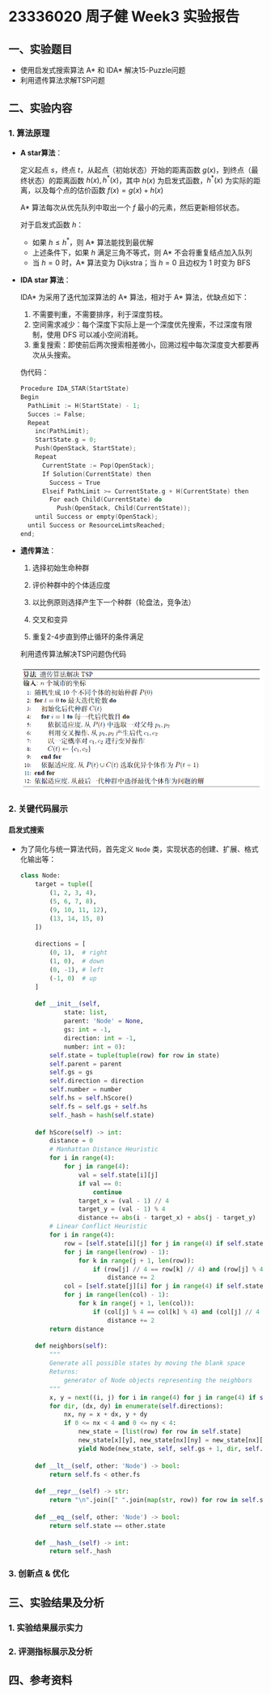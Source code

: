 # 23336020 周子健 Week3 实验报告

## 一、实验题目

+ 使用启发式搜索算法 A* 和 IDA* 解决15-Puzzle问题
+ 利用遗传算法求解TSP问题

## 二、实验内容

### 1. 算法原理

+ **A star算法**：

  定义起点 $s$，终点 $t$，从起点（初始状态）开始的距离函数 $g(x)$，到终点（最终状态）的距离函数 $h(x), h^*(x)$，其中 $h(x)$ 为启发式函数，$h^*(x)$ 为实际的距离，以及每个点的估价函数 $f(x)=g(x)+h(x)$

  A* 算法每次从优先队列中取出一个 $f$ 最小的元素，然后更新相邻状态。

  对于启发式函数 $h$：

  + 如果 $h \leq h^*$，则 A* 算法能找到最优解
  + 上述条件下，如果 $h$ 满足三角不等式，则 A* 不会将重复结点加入队列
  + 当 $h=0$ 时，A* 算法变为 Dijkstra；当 $h=0$ 且边权为 1 时变为 BFS

+ **IDA star 算法**：

  IDA* 为采用了迭代加深算法的 A* 算法，相对于 A* 算法，优缺点如下：

  1. 不需要判重，不需要排序，利于深度剪枝。
  2. 空间需求减少：每个深度下实际上是一个深度优先搜索，不过深度有限制，使用 DFS 可以减小空间消耗。
  3. 重复搜索：即使前后两次搜索相差微小，回溯过程中每次深度变大都要再次从头搜索。

  伪代码：

  ```c
  Procedure IDA_STAR(StartState)
  Begin
    PathLimit := H(StartState) - 1;
    Succes := False;
    Repeat
      inc(PathLimit);
      StartState.g = 0;
      Push(OpenStack, StartState);
      Repeat
        CurrentState := Pop(OpenStack);
        If Solution(CurrentState) then
          Success = True
        Elseif PathLimit >= CurrentState.g + H(CurrentState) then
          For each Child(CurrentState) do
            Push(OpenStack, Child(CurrentState));
      until Success or empty(OpenStack);
    until Success or ResourceLimtsReached;
  end;
  ```

+ **遗传算法**：

  1. 选择初始生命种群

  2. 评价种群中的个体适应度
  3. 以比例原则选择产生下一个种群（轮盘法，竞争法）
  4. 交叉和变异
  5. 重复2-4步直到停止循环的条件满足

  利用遗传算法解决TSP问题伪代码
  
  ![image-20250403172907149](./search.assets/image-20250403172907149.png)

### 2. 关键代码展示

#### 启发式搜索

+ 为了简化与统一算法代码，首先定义 `Node` 类，实现状态的创建、扩展、格式化输出等：

  ```python
  class Node:
      target = tuple([
          (1, 2, 3, 4),
          (5, 6, 7, 8),
          (9, 10, 11, 12),
          (13, 14, 15, 0)
      ])
  
      directions = [
          (0, 1),  # right
          (1, 0),  # down
          (0, -1), # left
          (-1, 0)  # up
      ]
  
      def __init__(self,
              state: list,
              parent: 'Node' = None,
              gs: int = -1,
              direction: int = -1,
              number: int = 0):
          self.state = tuple(tuple(row) for row in state)
          self.parent = parent
          self.gs = gs
          self.direction = direction
          self.number = number
          self.hs = self.hScore()
          self.fs = self.gs + self.hs
          self._hash = hash(self.state)
  
      def hScore(self) -> int:
          distance = 0
          # Manhattan Distance Heuristic
          for i in range(4):
              for j in range(4):
                  val = self.state[i][j]
                  if val == 0:
                      continue
                  target_x = (val - 1) // 4
                  target_y = (val - 1) % 4
                  distance += abs(i - target_x) + abs(j - target_y)
          # Linear Conflict Heuristic
          for i in range(4):
              row = [self.state[i][j] for j in range(4) if self.state[i][j] != 0]
              for j in range(len(row) - 1):
                  for k in range(j + 1, len(row)):
                      if (row[j] // 4 == row[k] // 4) and (row[j] % 4 > row[k] % 4):
                          distance += 2
              col = [self.state[j][i] for j in range(4) if self.state[j][i] != 0]
              for j in range(len(col) - 1):
                  for k in range(j + 1, len(col)):
                      if (col[j] % 4 == col[k] % 4) and (col[j] // 4 > col[k] // 4):
                          distance += 2
          return distance
  
      def neighbors(self):
          """
          Generate all possible states by moving the blank space
          Returns:
              generator of Node objects representing the neighbors
          """
          x, y = next((i, j) for i in range(4) for j in range(4) if self.state[i][j] == 0)
          for dir, (dx, dy) in enumerate(self.directions):
              nx, ny = x + dx, y + dy
              if 0 <= nx < 4 and 0 <= ny < 4:
                  new_state = [list(row) for row in self.state]
                  new_state[x][y], new_state[nx][ny] = new_state[nx][ny], new_state[x][y]
                  yield Node(new_state, self, self.gs + 1, dir, self.state[nx][ny])
  
      def __lt__(self, other: 'Node') -> bool:
          return self.fs < other.fs
      
      def __repr__(self) -> str:
          return "\n".join([" ".join(map(str, row)) for row in self.state])
  
      def __eq__(self, other: 'Node') -> bool:
          return self.state == other.state
  
      def __hash__(self) -> int:
          return self._hash
  ```

  

### 3. 创新点 & 优化

## 三、实验结果及分析

### 1. 实验结果展示实力

### 2. 评测指标展示及分析

## 四、参考资料

